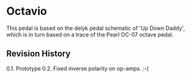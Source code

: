 # Octavio

This pedal is based on the delyk pedal schematic of 'Up Down Daddy', which is in turn
based on a trace of the Pearl OC-07 octave pedal.


## Revision History
0.1.  Prototype
0.2.  Fixed inverse polarity on op-amps. :-(
